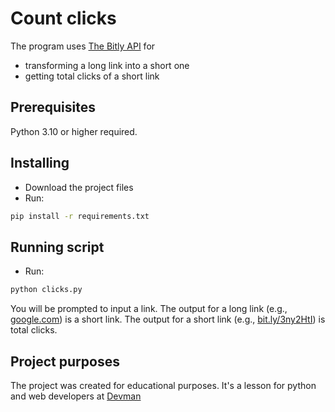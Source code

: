 # Count clicks

The program uses [The Bitly API](https://dev.bitly.com/) for

- transforming a long link into a short one
- getting total clicks of a short link

## Prerequisites

Python 3.10 or higher required.

## Installing

- Download the project files
- Run:

```bash
pip install -r requirements.txt
```

## Running script

- Run:

```bash
python clicks.py
```

You will be prompted to input a link.
The output for a long link (e.g., [google.com](https://www.google.com/)) is a short link.
The output for a short link (e.g., [bit.ly/3ny2HtI](https://bit.ly/3ny2HtI)) is total clicks.

## Project purposes

The project was created for educational purposes.
It's a lesson for python and web developers at [Devman](https://dvmn.org)
